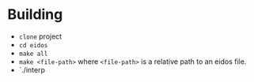 # Building

* `clone` project
* `cd eidos`
* `make all`
* `make <file-path>` where `<file-path>` is a relative path to an eidos file.
* `./interp <file-path>

